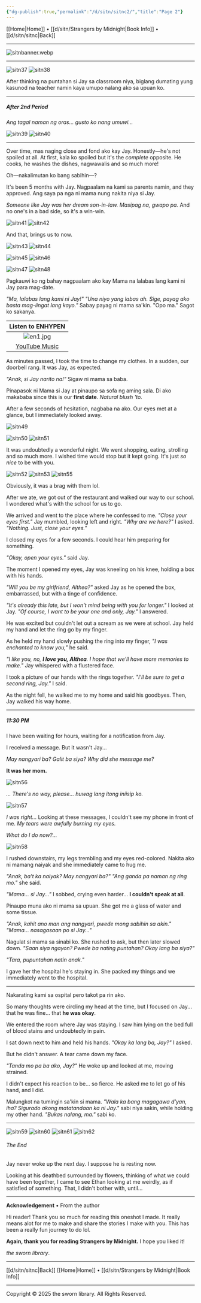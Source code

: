 ```yaml
---
{"dg-publish":true,"permalink":"/d/sitn/sitnc2/","title":"Page 2"}
---
```


[[Home\|Home]] • [[d/sitn/Strangers by Midnight\|Book Info]] • [[d/sitn/sitnc\|Back]]

***

![sitnbanner.webp](/img/user/d/sitn/sitnbanner.webp)

***

![sitn37](https://i.imgur.com/inzJBQR.jpeg)
![sitn38](https://i.imgur.com/3J4blb2.jpeg)

After thinking na puntahan si Jay sa classroom niya, biglang dumating yung kasunod na teacher namin kaya umupo nalang ako sa upuan ko.

***
##### After 2nd Period
*Ang tagal naman ng oras... gusto ko nang umuwi...*

![sitn39](https://i.imgur.com/0bzNUGe.jpeg)
![sitn40](https://i.imgur.com/0yFr2IM.jpeg)

***

Over time, mas naging close and fond ako kay Jay. Honestly—he's not spoiled at all. At first, kala ko spoiled but it's the *complete* opposite. He cooks, he washes the dishes, nagwawalis and so much more!

Oh—nakalimutan ko bang sabihin—?

It's been 5 months with Jay. Nagpaalam na kami sa parents namin, and they approved. Ang saya pa nga ni mama nung nakita niya si Jay.

*Someone like Jay was her dream son-in-law. Masipag na, gwapo pa.* And no one's in a bad side, so it's a win-win.

![sitn41](https://i.imgur.com/LkyCo9f.jpeg)
![sitn42](https://i.imgur.com/tjIw69b.jpeg)

And that, brings us to now.

![sitn43](https://i.imgur.com/wtgx69a.jpeg)
![sitn44](https://i.imgur.com/3DM1l1b.jpeg)

![sitn45](https://i.imgur.com/2SjJcdv.jpeg)
![sitn46](https://i.imgur.com/HRjeOqZ.jpeg)

![sitn47](https://i.imgur.com/dIxrq4D.jpeg)
![sitn48](https://i.imgur.com/3ZqGLcU.jpeg)

Pagkauwi ko ng bahay nagpaalam ako kay Mama na lalabas lang kami ni Jay para mag-date.

*"Ma, lalabas lang kami ni Jay!"*
*"Una niyo yang labas ah. Sige, payag ako basta mag-iingat lang kayo."* Sabay payag ni mama sa'kin.
"Opo ma." Sagot ko sakanya.


|                              Listen to ENHYPEN                              |
| :-------------------------------------------------------------------------: |
|                                ![en1.jpg](/img/user/d/sitn/en1.jpg)                                 |
| [YouTube Music](https://music.youtube.com/channel/UC5bxTdrcWXji987o_LlcNNA) |


As minutes passed, I took the time to change my clothes. In a sudden, our doorbell rang. It was Jay, as expected.

*"Anak, si Jay narito na!"* 
Sigaw ni mama sa baba.

Pinapasok ni Mama si Jay at pinaupo sa sofa ng aming sala.
Di ako makababa since this is our **first date**. *Natural blush 'to.*

After a few seconds of hesitation, nagbaba na ako. Our eyes met at a glance, but I immediately looked away.

![sitn49](https://i.imgur.com/ROWMDWa.jpeg)

![sitn50](https://i.imgur.com/wQY7hgV.jpeg)
![sitn51](https://i.imgur.com/LbBSZrV.jpeg)

It was undoubtedly a wonderful night. We went shopping, eating, strolling and so much more. I wished time would stop but it kept going. It's just *so nice* to be with you.

![sitn52](https://i.imgur.com/iATTMFu.jpeg)
![sitn53](https://i.imgur.com/6MHVHa8.png)
![sitn55](https://i.imgur.com/3LKr3j6.jpeg)

Obviously, it was a brag with them lol.

After we ate, we got out of the restaurant and walked our way to our school. I wondered what's with the school for us to go.

We arrived and went to the place where he confessed to me.
*"Close your eyes first."*  Jay mumbled, looking left and right.
*"Why are we here?"*  I asked.
*"Nothing. Just, close your eyes."*

I closed my eyes for a few seconds. I could hear him preparing for something.

*"Okay, open your eyes."* said Jay.

The moment I opened my eyes, Jay was kneeling on his knee, holding a box with his hands.

*"Will you be my girlfriend, Althea?"* asked Jay as he opened the box, embarrassed, but with a tinge of confidence.

*"It's already this late, but I won't mind being with you for longer."* I looked at Jay.
*"Of course, I want to be your one and only, Jay."*  I answered.

He was excited but couldn't let out a scream as we were at school. Jay held my hand and let the ring go by my finger.

As he held my hand slowly pushing the ring into my finger, *"I was enchanted to know you,"* he said.

*"I like you, no, **I love you, Althea**. I hope that we'll have more memories to make."*  Jay whispered with a flustered face.

I took a picture of our hands with the rings together.
*"I'll be sure to get a second ring, Jay."* I said.

As the night fell, he walked me to my home and said his goodbyes. Then, Jay walked his way home.

***

##### 11:30 PM

I have been waiting for hours, waiting for a notification from Jay. 

I received a message. But it wasn't Jay...

*May nangyari ba? Galit ba siya? Why did she message me?*

**It was her mom.**

![sitn56](https://i.imgur.com/OEWzv5Y.jpeg)

*... There's no way, please... huwag lang itong iniisip ko.* 

![sitn57](https://i.imgur.com/azLkRfH.jpeg)

*I was right...*
Looking at these messages, I couldn't see my phone in front of me. *My tears were awfully burning my eyes.*

*What do I do now?...*

![sitn58](https://i.imgur.com/MY75dAI.jpeg)

I rushed downstairs, my legs trembling and my eyes red-colored. Nakita ako ni mamang naiyak and she immediately came to hug me.

*"Anak, ba't ka naiyak? May nangyari ba?"*
*"Ang ganda pa naman ng ring mo."*  she said.

*"Mama... si Jay..."* I sobbed, crying even harder... **I couldn't speak at all**.

Pinaupo muna ako ni mama sa upuan. She got me a glass of water and some tissue.

*"Anak, kahit ano man ang nangyari, pwede mong sabihin sa akin."*
*"Mama... nasagasaan po si Jay..."*

Nagulat si mama sa sinabi ko. She rushed to ask, but then later slowed down. *"Saan siya ngayon? Pwede ba nating puntahan? Okay lang ba siya?"*

*"Tara, pupuntahan natin anak."*

I gave her the hospital he's staying in. She packed my things and we immediately went to the hospital.

***

Nakarating kami sa ospital pero takot pa rin ako.

So many thoughts were circling my head at the time, but I focused on Jay... that he was fine... that **he was okay**.

We entered the room where Jay was staying. I saw him lying on the bed full of blood stains and undoubtedly in pain.

I sat down next to him and held his hands.
*"Okay ka lang ba, Jay?"* I asked.

But he didn't answer.
A tear came down my face.

*"Tanda mo pa ba ako, Jay?"*
He woke up and looked at me, moving strained.

I didn't expect his reaction to be... so fierce. He asked me to let go of his hand, and I did.

Malungkot na tumingin sa'kin si mama.
*"Wala ka bang magagawa d'yan, iha? Sigurado akong matatandaan ka ni Jay."* sabi niya sakin, while holding my other hand.
*"Bukas nalang, ma."* sabi ko.

***

![sitn59](https://i.imgur.com/IkOMVVQ.jpeg)
![sitn60](https://i.imgur.com/NxSYd5f.png)
![sitn61](https://i.imgur.com/hrXkBTr.jpeg)
![sitn62](https://i.imgur.com/lz1UTcX.png)

###### The End
Jay never woke up the next day. I suppose he is resting now.

Looking at his deathbed surrounded by flowers, thinking of what we could have been together, I came to see Ethan looking at me weirdly, as if satisfied of something. That, I didn't bother with, until...

---

**Acknowledgement** • From the author

Hi reader! Thank you so much for reading this oneshot I made. It really means alot for me to make and share the stories I make with you. This has been a really fun journey to do lol.

**Again, thank you for reading Strangers by Midnight.** I hope you liked it!

*the sworn library*.

***

[[d/sitn/sitnc\|Back]]
[[Home\|Home]] • [[d/sitn/Strangers by Midnight\|Book Info]]

***

Copyright © 2025 the sworn library.
All Rights Reserved.

<script src="https://starryxoxo.github.io/treeajmgar/src/helpers/imagelist.js"></script>
<script src="https://starryxoxo.github.io/treeajmgar/src/helpers/lastPage.js"></script>
<script src="https://starryxoxo.github.io/treeajmgar/src/helpers/setTheme.js"></script>